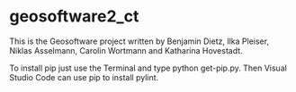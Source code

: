 # geosoftware2_ct

This is the Geosoftware project written by Benjamin Dietz, Ilka Pleiser, Niklas Asselmann, Carolin Wortmann and Katharina Hovestadt.

To install pip just use the Terminal and type python get-pip.py. Then Visual Studio Code can use pip to install pylint.
